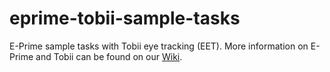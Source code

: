 # eprime-tobii-sample-tasks
 E-Prime sample tasks with Tobii eye tracking (EET). More information on E-Prime and Tobii can be found on our [Wiki](https://researchwiki.solo.universiteitleiden.nl/xwiki/wiki/researchwiki.solo.universiteitleiden.nl/view/Software/E-Prime/E-Prime%20and%20Tobii/).
